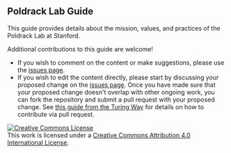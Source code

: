 ## Poldrack Lab Guide

This guide provides details about the mission, values, and practices of the Poldrack Lab at Stanford.

Additional contributions to this guide are welcome!

- If you wish to comment on the content or make suggestions, please use the [issues page](https://github.com/poldracklab/poldracklab.github.io/issues).
- If you wish to edit the content directly,  please start by discussing your proposed change on the [issues page](https://github.com/poldracklab/poldracklab.github.io/issues).  Once you have made sure that your proposed change doesn't overlap with other ongoing work, you can fork the repository and submit a pull request with your proposed change.  See [this guide from the Turing Way](https://github.com/alan-turing-institute/the-turing-way/blob/master/CONTRIBUTING.md#making-a-change-with-a-pull-request) for details on how to contribute via pull request.

<a rel="license" href="http://creativecommons.org/licenses/by/4.0/"><img alt="Creative Commons License" style="border-width:0" src="https://i.creativecommons.org/l/by/4.0/88x31.png" /></a><br />This work is licensed under a <a rel="license" href="http://creativecommons.org/licenses/by/4.0/">Creative Commons Attribution 4.0 International License</a>.